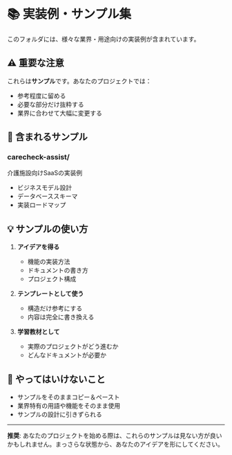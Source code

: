 # 📚 実装例・サンプル集

このフォルダには、様々な業界・用途向けの実装例が含まれています。

## ⚠️ 重要な注意

これらは**サンプル**です。あなたのプロジェクトでは：
- 参考程度に留める
- 必要な部分だけ抜粋する
- 業界に合わせて大幅に変更する

## 📁 含まれるサンプル

### carecheck-assist/
介護施設向けSaaSの実装例
- ビジネスモデル設計
- データベーススキーマ
- 実装ロードマップ

## 💡 サンプルの使い方

1. **アイデアを得る**
   - 機能の実装方法
   - ドキュメントの書き方
   - プロジェクト構成

2. **テンプレートとして使う**
   - 構造だけ参考にする
   - 内容は完全に書き換える

3. **学習教材として**
   - 実際のプロジェクトがどう進むか
   - どんなドキュメントが必要か

## 🚫 やってはいけないこと

- サンプルをそのままコピー＆ペースト
- 業界特有の用語や機能をそのまま使用
- サンプルの設計に引きずられる

---

**推奨**: あなたのプロジェクトを始める際は、これらのサンプルは見ない方が良いかもしれません。まっさらな状態から、あなたのアイデアを形にしてください。
